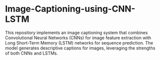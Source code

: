 # Image-Captioning-using-CNN-LSTM
This repository implements an image captioning system that combines Convolutional Neural Networks (CNNs) for image feature extraction with Long Short-Term Memory (LSTM) networks for sequence prediction. The model generates descriptive captions for images, leveraging the strengths of both CNNs and LSTMs.
